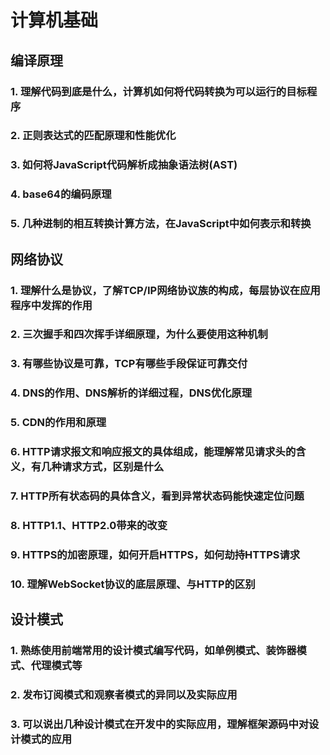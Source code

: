 # 计算机基础

## 编译原理

### 1. 理解代码到底是什么，计算机如何将代码转换为可以运行的目标程序


### 2. 正则表达式的匹配原理和性能优化


### 3. 如何将JavaScript代码解析成抽象语法树(AST)


### 4. base64的编码原理


### 5. 几种进制的相互转换计算方法，在JavaScript中如何表示和转换


## 网络协议


### 1. 理解什么是协议，了解TCP/IP网络协议族的构成，每层协议在应用程序中发挥的作用


### 2. 三次握手和四次挥手详细原理，为什么要使用这种机制


### 3. 有哪些协议是可靠，TCP有哪些手段保证可靠交付


### 4. DNS的作用、DNS解析的详细过程，DNS优化原理


### 5. CDN的作用和原理


### 6. HTTP请求报文和响应报文的具体组成，能理解常见请求头的含义，有几种请求方式，区别是什么


### 7. HTTP所有状态码的具体含义，看到异常状态码能快速定位问题


### 8. HTTP1.1、HTTP2.0带来的改变


### 9. HTTPS的加密原理，如何开启HTTPS，如何劫持HTTPS请求


### 10. 理解WebSocket协议的底层原理、与HTTP的区别


## 设计模式


### 1. 熟练使用前端常用的设计模式编写代码，如单例模式、装饰器模式、代理模式等


### 2. 发布订阅模式和观察者模式的异同以及实际应用


### 3. 可以说出几种设计模式在开发中的实际应用，理解框架源码中对设计模式的应用
